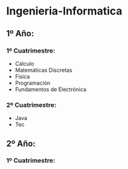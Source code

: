 # Ingenieria-Informatica

## 1º Año:
### 1º Cuatrimestre:
- Cálculo
- Matemáticas Discretas
- Física
- Programación
- Fundamentos de Electrónica
### 2º Cuatrimestre:
- Java
- Tec

## 2º Año:
### 1º Cuatrimestre:

